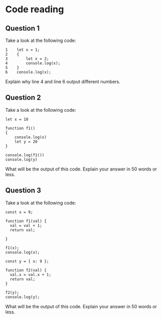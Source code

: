 # Code reading

## Question 1

Take a look at the following code:

```
1    let x = 1;
2    {
3        let x = 2;
4        console.log(x);
5    }
6    console.log(x);
```

Explain why line 4 and line 6 output different numbers.

<!-- Because line 4 is between a block so the value of x is reassigned only between the curly braces by 2 while in line 6 the value of x remains 1 for the global variable -->

## Question 2

Take a look at the following code:

```
let x = 10

function f1()
{
    console.log(x)
    let y = 20
}

console.log(f1())
console.log(y)
```

What will be the output of this code. Explain your answer in 50 words or less.

<!-- the consol log displays values within its area and the values of global variable which are not re-assigned within the block of the console; here, the first output is the log x which is assigned as a global variable 10, the second console is undefined whereas the function f1 has no return value, and the last log y is not defined, it is only assigned within a block-->


## Question 3

Take a look at the following code:

```
const x = 9;

function f1(val) {
  val = val + 1;
  return val;

}

f1(x);
console.log(x);

const y = { x: 9 };

function f2(val) {
  val.x = val.x + 1;
  return val;
}

f2(y);
console.log(y);
```

What will be the output of this code. Explain your answer in 50 words or less.
<!-- The first output  x is logged with its assigned value 9, the second output is the object y => { x: 10} where the key x is accessed and re-assigned in function f2, so as f2 is called the value of x become 10. if y is consoled befor f2 call it will be { x: 9 } -->
